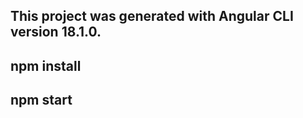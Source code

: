 <h2>This project was generated with Angular CLI version 18.1.0.</h2>
<h2>npm install</h2>
<h2>npm start</h2>
